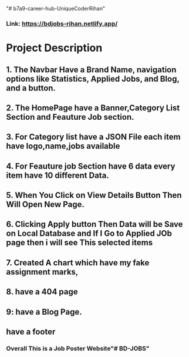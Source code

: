 "# b7a9-career-hub-UniqueCoderRihan" 

### Link: https://bdjobs-rihan.netlify.app/
# Project Description
## 1. The Navbar Have a Brand Name, navigation options like Statistics, Applied Jobs, and Blog, and a button.
## 2. The HomePage have a Banner,Category List Section and Feauture Job section.

## 3. For Category list have a JSON File each item have logo,name,jobs available

## 4. For Feauture job Section have 6 data every item have 10 different Data.
## 5. When You Click on View Details Button Then Will Open New Page.

## 6. Clicking Apply button Then Data will be Save on Local Database and If I Go to Applied JOb page then i will see This selected items
## 7. Created A chart which have my fake assignment marks,

## 8. have a 404 page

## 9: have a Blog Page.
## have a footer

### Overall This is a Job Poster Website"# BD-JOBS" 
